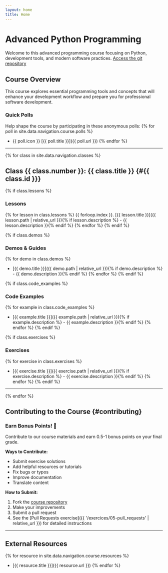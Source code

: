 ```yaml
---
layout: home
title: Home
---
```


# Advanced Python Programming

Welcome to this advanced programming course focusing on Python, development tools, and modern software practices.
[Access the git repository](https://github.com/KnuxV/advanced_programming_python)

## Course Overview

This course explores essential programming tools and concepts that will enhance your development workflow and prepare you for professional software development.

### Quick Polls
Help shape the course by participating in these anonymous polls:
{% for poll in site.data.navigation.course.polls %}
- {{ poll.icon }} [{{ poll.title }}]({{ poll.url }})
{% endfor %}

---

{% for class in site.data.navigation.classes %}
## Class {{ class.number }}: {{ class.title }} {#{{ class.id }}}

{% if class.lessons %}
### Lessons
{% for lesson in class.lessons %}
{{ forloop.index }}. [{{ lesson.title }}]({{ lesson.path | relative_url }}){% if lesson.description %} - {{ lesson.description }}{% endif %}
{% endfor %}
{% endif %}

{% if class.demos %}
### Demos & Guides
{% for demo in class.demos %}
- [{{ demo.title }}]({{ demo.path | relative_url }}){% if demo.description %} - {{ demo.description }}{% endif %}
{% endfor %}
{% endif %}

{% if class.code_examples %}
### Code Examples
{% for example in class.code_examples %}
- [{{ example.title }}]({{ example.path | relative_url }}){% if example.description %} - {{ example.description }}{% endif %}
{% endfor %}
{% endif %}

{% if class.exercises %}
### Exercises
{% for exercise in class.exercises %}
- [{{ exercise.title }}]({{ exercise.path | relative_url }}){% if exercise.description %} - {{ exercise.description }}{% endif %}
{% endfor %}
{% endif %}

---

{% endfor %}

## Contributing to the Course {#contributing}

### Earn Bonus Points! 🌟
Contribute to our course materials and earn 0.5-1 bonus points on your final grade.

**Ways to Contribute:**
- Submit exercise solutions
- Add helpful resources or tutorials
- Fix bugs or typos
- Improve documentation
- Translate content

**How to Submit:**
1. Fork the [course repository](https://github.com/KnuxV/advanced_programming_python)
2. Make your improvements
3. Submit a pull request
4. See the [Pull Requests exercise]({{ '/exercices/05-pull_requests' | relative_url }}) for detailed instructions

---

## External Resources

{% for resource in site.data.navigation.course.resources %}
- [{{ resource.title }}]({{ resource.url }})
{% endfor %}